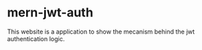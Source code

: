 # mern-jwt-auth
This website is a application to show the mecanism behind the jwt authentication logic.
